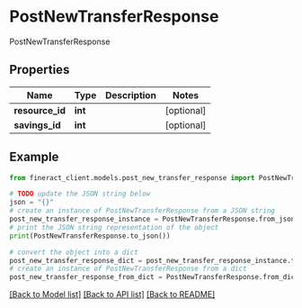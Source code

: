 # PostNewTransferResponse

PostNewTransferResponse

## Properties

Name | Type | Description | Notes
------------ | ------------- | ------------- | -------------
**resource_id** | **int** |  | [optional] 
**savings_id** | **int** |  | [optional] 

## Example

```python
from fineract_client.models.post_new_transfer_response import PostNewTransferResponse

# TODO update the JSON string below
json = "{}"
# create an instance of PostNewTransferResponse from a JSON string
post_new_transfer_response_instance = PostNewTransferResponse.from_json(json)
# print the JSON string representation of the object
print(PostNewTransferResponse.to_json())

# convert the object into a dict
post_new_transfer_response_dict = post_new_transfer_response_instance.to_dict()
# create an instance of PostNewTransferResponse from a dict
post_new_transfer_response_from_dict = PostNewTransferResponse.from_dict(post_new_transfer_response_dict)
```
[[Back to Model list]](../README.md#documentation-for-models) [[Back to API list]](../README.md#documentation-for-api-endpoints) [[Back to README]](../README.md)



